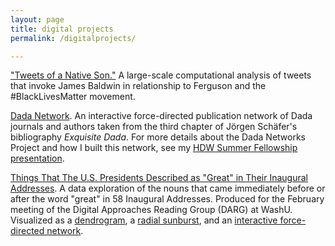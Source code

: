 ```yaml
---
layout: page
title: digital projects
permalink: /digitalprojects/

---
```


["Tweets of a Native Son."](/tweets-of-a-native-son/) A large-scale computational analysis of tweets that invoke James Baldwin in relationship to Ferguson and the #BlackLivesMatter movement.

[Dada Network](http://bl.ocks.org/melaniewalsh/878673a1d28f669e84e518a5476b00c7). An interactive force-directed publication network of Dada journals and authors taken from the third chapter of Jörgen Schäfer's bibliography _Exquisite Dada_. For more details about the Dada Networks Project and how I built this network, see my [HDW Summer Fellowship presentation](https://hdw.artsci.wustl.edu/articles/219).

[Things That The U.S. Presidents Described as "Great" in Their Inaugural Addresses](/presidents_great_things). A data exploration of the nouns that came immediately before or after the word "great" in 58 Inaugural Addresses. Produced for the February meeting of the Digital Approaches Reading Group (DARG) at WashU. Visualized as a [dendrogram](/images/dendrogram.svg), a [radial sunburst](/images/sunburst.svg), and an [interactive force-directed network](/network/index.html).